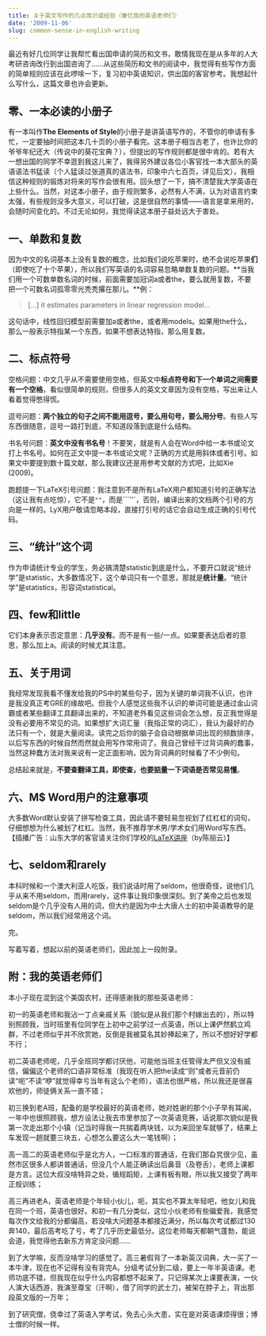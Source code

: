 ```yaml
---
title: 关于英文写作的几点常识或经验（兼忆我的英语老师们）
date: '2009-11-06'
slug: common-sense-in-english-writing
---
```


最近有好几位同学让我帮忙看出国申请的简历和文书，敢情我现在是从多年的人大考研咨询改行到出国咨询了……从这些简历和文书的阅读中，我觉得有些写作方面的简单规则应该在此啰嗦一下，复习初中英语知识，供出国的客官参考。我想起什么写什么，这篇文章也许会更新。


## 零、一本必读的小册子


有一本叫作**The Elements of Style**的小册子是讲英语写作的，不管你的申请有多忙，一定要抽时间把这本几十页的小册子看完。这本册子相当古老了，也许比你的爷爷年纪还大（传说中的葵花宝典？），但提出的写作规则都是很中肯的。若有大一想出国的同学不幸逛到我这儿来了，我得另外建议各位小客官找一本大部头的英语语法书猛读（个人猛读过张道真的语法书，印象中六七百页，详见后文），我相信这种规则的锻炼对将来的写作会很有用。回头想了一下，搞不清楚我大学英语在上些什么。当然，对这本小册子，由于规则繁多，必然有人不满，认为对语言约束太强，有些规则没多大意义，可以打破，这是很自然的事情——语言是拿来用的，会随时间变化的。不过无论如何，我觉得读这本册子益处远大于害处。


## 一、单数和复数


因为中文的名词基本上没有复数的概念，比如我们说吃苹果时，绝不会说吃苹果**们**（即使吃了十个苹果），所以我们写英语的名词容易忽略单数复数的问题。**当我们用一个可数单数名词的时候，前面需要加冠词a或者the，要么就用复数，不要把一个可数名词孤零零光秃秃撂在那儿。**例：

> [...] it estimates parameters in linear regression model...

这句话中，线性回归模型前需要加a或者the，或者用models。如果用the什么，那么一般表示特指某一个东西，如果不想表达特指，那么用复数。


## 二、标点符号


空格问题：中文几乎从不需要使用空格，但英文中**标点符号和下一个单词之间需要有一个空格**，看似很简单的规则，但很多人的英文文章因为没有空格，写出来让人看着觉得憋得慌。

逗号问题：**两个独立的句子之间不能用逗号，要么用句号，要么用分号**。有些人写东西很随意，逗号一路打到底，不知道段落到底是什么结构。

书名号问题：**英文中没有书名号**！不要笑，就是有人会在Word中给一本书或论文打上书名号。如何在正文中提一本书或论文呢？正确的方式是用斜体或者引号。如果文中要提到数十篇文献，那么我建议还是用参考文献的方式吧，比如Xie (2009)。

跑题提一下LaTeX引号问题：我注意到不是所有LaTeX用户都知道引号的正确写法（这让我有点吃惊），它不是`""`，而是```''`，否则，编译出来的文档两个引号的方向是一样的。LyX用户敬请忽略本段，直接打引号的话它会自动生成正确的引号代码。


## 三、“统计”这个词


作为申请统计专业的学生，务必搞清楚statistic到底是什么，不要开口就说“统计学”是statistic，大多数情况下，这个单词只有一个意思，那就是**统计量**。“统计学”是statistics，形容词statistical。


## 四、few和little


它们本身表示否定意思：**几乎没有**。而不是有一些/一点。如果要表达后者的意思，那么加上a。阅读的时候尤其注意。


## 五、关于用词


我经常发现我看不懂发给我的PS中的某些句子，因为关键的单词我不认识，也许是我没真正考GRE的缘故吧。但我个人感觉这些我不认识的单词可能是通过金山词霸或者某些翻译工具翻译出来的，不知道老外看见这些词会怎么想，反正我觉得是没有必要用不常见的词。如果想扩大词汇量（我指正常的词汇），我认为最好的办法只有一个，就是大量阅读。读完之后你的脑子会自动根据单词出现的频数排序，以后写东西的时候自然而然就会用写作常用词了。我自己曾经干过背词典的蠢事，当然这种蠢方法对我来说有一定正面影响，因为背词典的时候看了不少例句。

总结起来就是，**不要查翻译工具，即使查，也要掂量一下词语是否常见易懂**。


## 六、M$ Word用户的注意事项


大多数Word默认安装了拼写检查工具，因此请不要轻易忽视划了红杠杠的词句，仔细想想为什么被划了杠杠。当然，我不推荐学术男/学术女们用Word写东西。【插播广告：山东大学的客官请关注你们学校的[LaTeX讲座](http://www.loyhome.cn/821.html)（by陈丽云）】


## 七、seldom和rarely


本科时候和一个澳大利亚人吃饭，我们说话时用了seldom，他很奇怪，说他们几乎从来不用seldom，而用rarely，这件事让我印象很深刻。到了美帝之后也发现seldom是个几乎没有人用的词，但大约是因为中土大唐人士的初中英语教导的是seldom，所以我们经常用这个词。

完。

写着写着，想起以前的英语老师们，因此加上一段附录。


## 附：我的英语老师们


本小子现在混到这个美国农村，还得感谢我的那些英语老师：

初一的英语老师和我沾一丁点亲戚关系（貌似是从我们那个村嫁出去的），所以特别照顾我，当时班里有位同学在上初中之前学过一点英语，所以上课俨然鹤立鸡群，不过老师似乎并不欣赏她，反倒是我被莫名其妙捧起来了，所以不想好好学都不行；

初二英语老师呢，几乎全班同学都讨厌他，可能他当班主任管得太严但又没有威信，偏偏这个老师的口语非常标准（我现在听人把the读成“则”或者元音前仍读“呃”不读“咿”就觉得幸亏当年有这么个老师），语法也很严格，所以我还是很喜欢他的，师徒俩关系一直不错；

初三换到老A班，配备的是学校最好的英语老师，她对姓谢的那个小子早有耳闻，一年中也很照顾我，想方设法让我去市里参加了一次英语竞赛，话说那次貌似是我第一次走出那个小镇（记当时得我一共揣着两块钱，以为来回坐车就够了，结果上车发现一趟就要三块五，心想怎么要这么大一笔钱啊）；

高一高二的英语老师似乎是北方人，一口标准的普通话，在我们那旮旯很少见，虽然市区很多人都讲普通话，但没几个人能正确读出后鼻音（及卷舌），老师上课都是方言。这位大叔没啥特异之处，循规蹈矩，上课有板有眼，所以我又接受了两年正规训练；

高三再进老A，英语老师是个年轻小伙儿，呃，其实也不算太年轻吧，他女儿和我在同一个班，英语也很好。和初一有几分类似，这位小伙老师有些偏爱我，我感觉每次作文给我的分都偏高，若没啥大问题基本都接近满分，所以每次考试都过130奔140，最后高考吃了亏，考了几乎历史最低分。这位老师每天都朝气蓬勃，能说会道，我觉得他去新东方肯定没问题……

到了大学嘛，反而没啥学习的感觉了。高三暑假背了一本新英汉词典，大一买了一本牛津，现在也不记得有没有背完A。分级考试分到二级，要上一年半英语课。老师功底不错，但我现在似乎什么内容都想不起来了。只记得某次上课要表演，一伙人演大话西游，我演至尊宝（汗啊），借了同学的武士刀，被架在脖子上，背出那段英文版的一万年；

到了研究僧，侥幸过了英语入学考试，免去心头大患，实在是对英语课烦得很；博士僧的时候一样。
